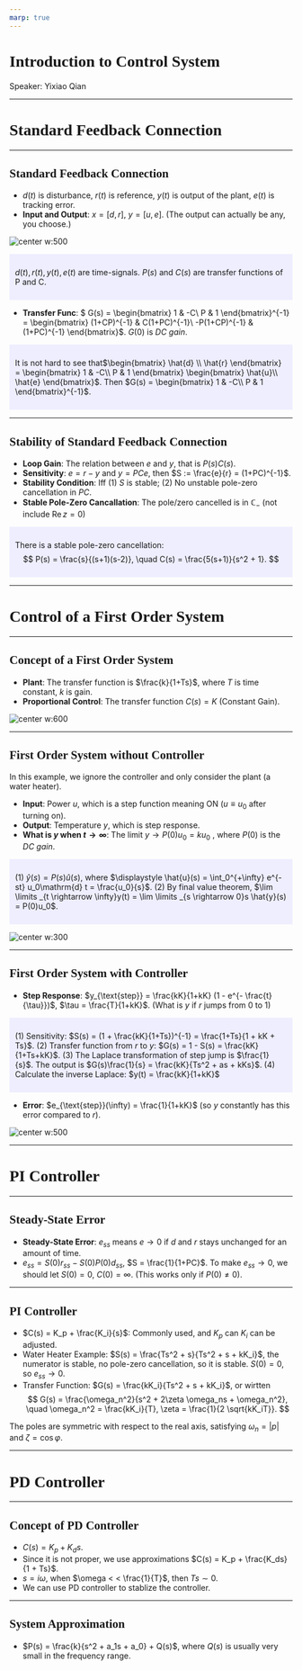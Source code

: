 ```yaml
---
marp: true
---
```

<style>
  section {
    font-family: 'LXGW Bright';
  }

  h1, h2, h3 {
    font-family: 'LXGW Bright';
  }
</style>
<style>
img[alt~="center"] {
  display: block;
  margin: 0 auto;
}
</style>
<style>
.note {
  background-color: #eef;
  padding: 10px;
  margin: 10px 0;
  text-align: left;
}
.trick {
  background-color: #fee;
  padding: 10px;
  margin: 10px 0;
  text-align: left;
}
</style>

# Introduction to Control System

Speaker: Yixiao Qian

---

# Standard Feedback Connection

---

## Standard Feedback Connection

- $d(t)$ is disturbance, $r(t)$ is reference, $y(t)$ is output of the plant, $e(t)$ is tracking error.
- **Input and Output**: $x = [d, r]$, $y = [u,e]$. (The output can actually be any, you choose.)

![center w:500](assets/image.png)

<div class=note>

$d(t),r(t),y(t),e(t)$ are time-signals. $P(s)$ and $C(s)$ are transfer functions of P and C. 

</div>

- **Transfer Func**: $
G(s) =
\begin{bmatrix}
  1 & -C\\
  P & 1
\end{bmatrix}^{-1}
 =
 \begin{bmatrix}
   (1+CP)^{-1} & C(1+PC)^{-1}\\
   -P(1+CP)^{-1} & (1+PC)^{-1}
 \end{bmatrix}$. $G(0)$ is *DC gain*.

<div class=note>

It is not hard to see that$\begin{bmatrix}
  \hat{d} \\ \hat{r}
\end{bmatrix} =
\begin{bmatrix}
  1 & -C\\
  P & 1
\end{bmatrix}
\begin{bmatrix}
  \hat{u}\\ \hat{e}
\end{bmatrix}$. Then $G(s) = \begin{bmatrix}
  1 & -C\\
  P & 1
\end{bmatrix}^{-1}$.

</div>


---

## Stability of Standard Feedback Connection

- **Loop Gain**: The relation between $e$ and $y$, that is $P(s)C(s)$.
- **Sensitivity**: $e=r-y$ and $y=PCe$, then $S := \frac{e}{r} = (1+PC)^{-1}$.
- **Stability Condition**: Iff (1) $S$ is stable; (2) No unstable pole-zero cancellation in $PC$.
- **Stable Pole-Zero Cancallation**: The pole/zero cancelled is in $\mathbb{C}_-$ (not include $\operatorname{Re}z = 0$)

<div class=note>

There is a stable pole-zero cancellation:
$$ P(s) = \frac{s}{(s+1)(s-2)}, \quad C(s) = \frac{5(s+1)}{s^2 + 1}.  $$

</div>

---

# Control of a First Order System

---

## Concept of a First Order System

- **Plant**: The transfer function is $\frac{k}{1+Ts}$, where $T$ is time constant, $k$ is gain.
- **Proportional Control**: The transfer function $C(s) = K$ (Constant Gain).

![center w:600](assets/image-3.png)

---

## First Order System without Controller

In this example, we ignore the controller and only consider the plant (a water heater).
- **Input**: Power $u$, which is a step function meaning ON ($u \equiv u_0$ after turning on).
- **Output**: Temperature $y$, which is step response.
- **What is $y$ when $t \rightarrow \infty$**: The limit $y \rightarrow P(0)u_0 = ku_0$ , where $P(0)$ is the *DC gain*.

<div class=note>

(1) $\hat{y}(s) = P(s) \hat{u}(s)$, where $\displaystyle \hat{u}(s) = \int_0^{+\infty} e^{-st} u_0\mathrm{d} t = \frac{u_0}{s}$.
(2) By final value theorem, $\lim \limits _{t \rightarrow \infty}y(t) = \lim \limits _{s \rightarrow 0}s \hat{y}(s) = P(0)u_0$.

</div>

![center w:300](assets/image-6.png)


---

## First Order System with Controller

- **Step Response**: $y_{\text{step}} = \frac{kK}{1+kK} (1 - e^{- \frac{t}{\tau}})$, $\tau = \frac{T}{1+kK}$. (What is $y$ if $r$ jumps from $0$ to $1$)

<div class=note>

(1) Sensitivity: $S(s) = (1 + \frac{kK}{1+Ts})^{-1} = \frac{1+Ts}{1 + kK + Ts}$.
(2) Transfer function from $r$ to $y$: $G(s) = 1 - S(s) = \frac{kK}{1+Ts+kK}$.
(3) The Laplace transformation of step jump is $\frac{1}{s}$. The output is $G(s)\frac{1}{s} = \frac{kK}{Ts^2 + as + kKs}$.
(4) Calculate the inverse Laplace: $y(t) = \frac{kK}{1+kK}$

</div>

- **Error**: $e_{\text{step}}(\infty) = \frac{1}{1+kK}$ (so $y$ constantly has this error compared to $r$).

![center w:500](assets/image-4.png)

---

# PI Controller

---

## Steady-State Error

- **Steady-State Error**: $e_{ss}$ means $e \rightarrow 0$ if $d$ and $r$ stays unchanged for an amount of time.
- $e_{ss} = S(0) r_{ss} - S(0)P(0)d_{ss}$, $S = \frac{1}{1+PC}$. To make $e_{ss} \rightarrow 0$, we should let $S(0) = 0$, $C(0) = \infty$. (This works only if $P(0) \neq 0$).

---

## PI Controller

- $C(s) = K_p + \frac{K_i}{s}$: Commonly used, and $K_p$ can $K_i$ can be adjusted.
- Water Heater Example: $S(s) = \frac{Ts^2 + s}{Ts^2 + s + kK_i}$, the numerator is stable, no pole-zero cancellation, so it is stable. $S(0) = 0$, so $e_{ss} \rightarrow 0$.
- Transfer Function: $G(s) = \frac{kK_i}{Ts^2 + s + kK_i}$, or wirtten
$$ G(s) = \frac{\omega_n^2}{s^2 + 2\zeta \omega_ns + \omega_n^2}, \quad \omega_n^2 = \frac{kK_i}{T}, \zeta = \frac{1}{2 \sqrt{kK_iT}}. $$

The poles are symmetric with respect to the real axis, satisfying $\omega_n = |p|$ and $\zeta = \cos \varphi$.


---

# PD Controller

---

## Concept of PD Controller

- $C(s) = K_p + K_ds$.
- Since it is not proper, we use approximations $C(s) = K_p + \frac{K_ds}{1 + Ts}$.
- $s = i\omega$, when $\omega < < \frac{1}{T}$, then $Ts \sim 0$.
- We can use PD controller to stablize the controller.

---

## System Approximation

- $P(s) = \frac{k}{s^2 + a_1s + a_0} + Q(s)$, where $Q(s)$ is usually very small in the frequency range.







